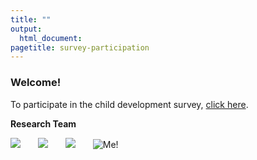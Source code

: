 ```yaml
---
title: ""
output:
  html_document:
pagetitle: survey-participation
---
```

### Welcome!

To participate in the child development survey, [click here](http://ucsbeducation.az1.qualtrics.com/jfe/form/SV_3ZTQbYXL5nQaLyJ).


**Research Team**

<img src="/me.png" style="max-width:15%;min-width:40px;float:none;">
<img src="/Agustina.jpg" style="max-width:15%;min-width:40px;float:none;">
<img src="/Steph.png" style="max-width:15%;min-width:40px;float:none;">

<img src="/test.jpg" style="max-width:20%;min-width:40px;float:center;" alt="Me!" />


